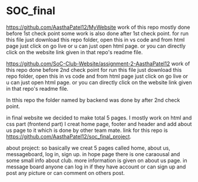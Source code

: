 # SOC_final
https://github.com/AasthaPatel12/MyWebsite  work of this repo mostly done before 1st check point some work is also done after 1st check point.
for run this file just download this repo folder, open this in vs code and from html page just click on go live or u can just open html page.
or you can directly click on the website link given in that repo's readme file.

https://github.com/SoC-Club-Website/assignment-2-AasthaPatel12   work of this repo done before 2nd check point
for run this file just download this repo folder, open this in vs code and from html page just click on go live or u can just open html page.
or you can directly click on the website link given in that repo's readme file.

In tthis repo the folder named by backend was done by after 2nd check point.

in final website we decided to make total 5 pages.
I mostly work on html and css part (frontend part)
I creat home page, footer and header and add about us page to it which is done by other team mate.
link for this repo is https://github.com/AasthaPatel12/soc_final_project.

about project:
so basically we creat 5 pages called home, about us, messageboard, log in, sign up.
in hope page there is one caraousal and some small info about club.
more information is given on about us page.
in message board anyone can log in if they have account or can sign up and post any picture or can comment on others post.
